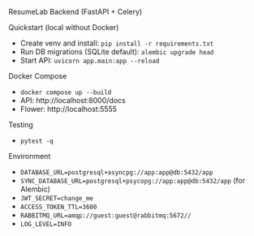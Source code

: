 ResumeLab Backend (FastAPI + Celery)

Quickstart (local without Docker)
- Create venv and install: `pip install -r requirements.txt`
- Run DB migrations (SQLite default): `alembic upgrade head`
- Start API: `uvicorn app.main:app --reload`

Docker Compose
- `docker compose up --build`
- API: http://localhost:8000/docs
- Flower: http://localhost:5555

Testing
- `pytest -q`

Environment
- `DATABASE_URL=postgresql+asyncpg://app:app@db:5432/app`
- `SYNC_DATABASE_URL=postgresql+psycopg://app:app@db:5432/app` (for Alembic)
- `JWT_SECRET=change_me`
- `ACCESS_TOKEN_TTL=3600`
- `RABBITMQ_URL=amqp://guest:guest@rabbitmq:5672//`
- `LOG_LEVEL=INFO`
